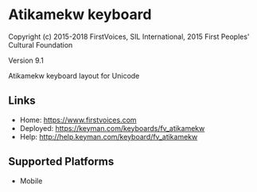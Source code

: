 Atikamekw keyboard
======================

Copyright (c) 2015-2018 FirstVoices, SIL International, 2015 First Peoples' Cultural Foundation

Version 9.1

Atikamekw keyboard layout for Unicode

Links
-----

 * Home:     <https://www.firstvoices.com>
 * Deployed: <https://keyman.com/keyboards/fv_atikamekw>
 * Help:     <http://help.keyman.com/keyboard/fv_atikamekw>
 
Supported Platforms
-------------------

 * Mobile
